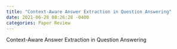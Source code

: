 ```yaml
---
title: "Context-Aware Answer Extraction in Question Answering"
date: 2021-06-28 08:26:28 -0400
categories: Paper Review
---
```

Context-Aware Answer Extraction in Question Answering


